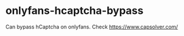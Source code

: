 # onlyfans-hcaptcha-bypass
Can bypass hCaptcha on onlyfans. Check https://www.capsolver.com/ 












































       